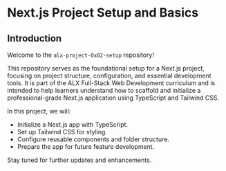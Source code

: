 # Next.js Project Setup and Basics

## Introduction

Welcome to the `alx-project-0x02-setup` repository!

This repository serves as the foundational setup for a Next.js project, focusing on project structure, configuration, and essential development tools. It is part of the ALX Full-Stack Web Development curriculum and is intended to help learners understand how to scaffold and initialize a professional-grade Next.js application using TypeScript and Tailwind CSS.

In this project, we will:

- Initialize a Next.js app with TypeScript.
- Set up Tailwind CSS for styling.
- Configure reusable components and folder structure.
- Prepare the app for future feature development.

Stay tuned for further updates and enhancements.
